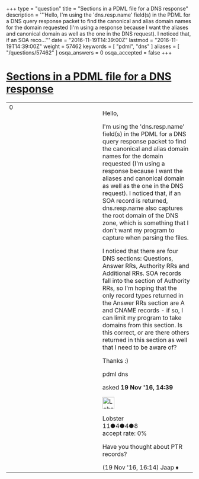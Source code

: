 +++
type = "question"
title = "Sections in a PDML file for a DNS response"
description = '''Hello, I&#x27;m using the &#x27;dns.resp.name&#x27; field(s) in the PDML for a DNS query response packet to find the canonical and alias domain names for the domain requested (I&#x27;m using a response because I want the aliases and canonical domain as well as the one in the DNS request). I noticed that, if an SOA reco...'''
date = "2016-11-19T14:39:00Z"
lastmod = "2016-11-19T14:39:00Z"
weight = 57462
keywords = [ "pdml", "dns" ]
aliases = [ "/questions/57462" ]
osqa_answers = 0
osqa_accepted = false
+++

<div class="headNormal">

# [Sections in a PDML file for a DNS response](/questions/57462/sections-in-a-pdml-file-for-a-dns-response)

</div>

<div id="main-body">

<div id="askform">

<table id="question-table" style="width:100%;"><colgroup><col style="width: 50%" /><col style="width: 50%" /></colgroup><tbody><tr class="odd"><td style="width: 30px; vertical-align: top"><div class="vote-buttons"><div id="post-57462-score" class="post-score" title="current number of votes">0</div><div id="favorite-count" class="favorite-count"></div></div></td><td><div id="item-right"><div class="question-body"><p>Hello,</p><p>I'm using the 'dns.resp.name' field(s) in the PDML for a DNS query response packet to find the canonical and alias domain names for the domain requested (I'm using a response because I want the aliases and canonical domain as well as the one in the DNS request). I noticed that, if an SOA record is returned, dns.resp.name also captures the root domain of the DNS zone, which is something that I don't want my program to capture when parsing the files.</p><p>I noticed that there are four DNS sections: Questions, Answer RRs, Authority RRs and Additional RRs. SOA records fall into the section of Authority RRs, so I'm hoping that the only record types returned in the Answer RRs section are A and CNAME records - if so, I can limit my program to take domains from this section. Is this correct, or are there others returned in this section as well that I need to be aware of?</p><p>Thanks :)</p></div><div id="question-tags" class="tags-container tags">pdml dns</div><div id="question-controls" class="post-controls"></div><div class="post-update-info-container"><div class="post-update-info post-update-info-user"><p>asked <strong>19 Nov '16, 14:39</strong></p><img src="https://secure.gravatar.com/avatar/05aa98a3a949c17526355a407a7c506e?s=32&amp;d=identicon&amp;r=g" class="gravatar" width="32" height="32" alt="Lobster&#39;s gravatar image" /><p>Lobster<br />
<span class="score" title="11 reputation points">11</span><span title="4 badges"><span class="badge1">●</span><span class="badgecount">4</span></span><span title="4 badges"><span class="silver">●</span><span class="badgecount">4</span></span><span title="8 badges"><span class="bronze">●</span><span class="badgecount">8</span></span><br />
<span class="accept_rate" title="Rate of the user&#39;s accepted answers">accept rate:</span> <span title="Lobster has no accepted answers">0%</span></p></div></div><div id="comments-container-57462" class="comments-container"><span id="57468"></span><div id="comment-57468" class="comment"><div id="post-57468-score" class="comment-score"></div><div class="comment-text"><p>Have you thought about PTR records?</p></div><div id="comment-57468-info" class="comment-info"><span class="comment-age">(19 Nov '16, 16:14)</span> Jaap ♦</div></div></div><div id="comment-tools-57462" class="comment-tools"></div><div class="clear"></div><div id="comment-57462-form-container" class="comment-form-container"></div><div class="clear"></div></div></td></tr></tbody></table>

</div>

</div>

